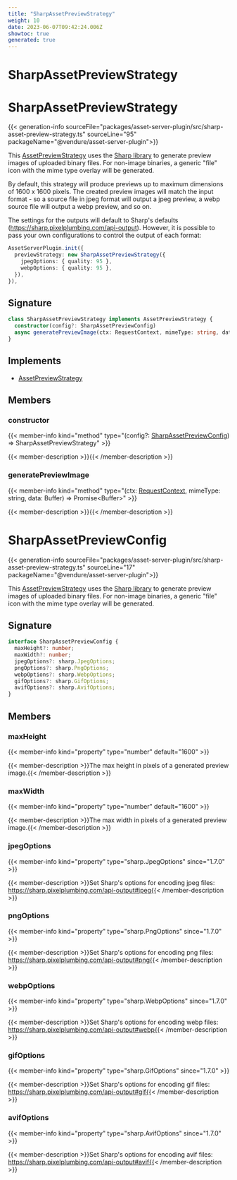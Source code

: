 ```yaml
---
title: "SharpAssetPreviewStrategy"
weight: 10
date: 2023-06-07T09:42:24.006Z
showtoc: true
generated: true
---
```

<!-- This file was generated from the Vendure source. Do not modify. Instead, re-run the "docs:build" script -->

# SharpAssetPreviewStrategy
<div class="symbol">


# SharpAssetPreviewStrategy

{{< generation-info sourceFile="packages/asset-server-plugin/src/sharp-asset-preview-strategy.ts" sourceLine="95" packageName="@vendure/asset-server-plugin">}}

This <a href='/typescript-api/assets/asset-preview-strategy#assetpreviewstrategy'>AssetPreviewStrategy</a> uses the [Sharp library](https://sharp.pixelplumbing.com/) to generate
preview images of uploaded binary files. For non-image binaries, a generic "file" icon with the mime type
overlay will be generated.

By default, this strategy will produce previews up to maximum dimensions of 1600 x 1600 pixels. The created
preview images will match the input format - so a source file in jpeg format will output a jpeg preview,
a webp source file will output a webp preview, and so on.

The settings for the outputs will default to Sharp's defaults (https://sharp.pixelplumbing.com/api-output).
However, it is possible to pass your own configurations to control the output of each format:

```TypeScript
AssetServerPlugin.init({
  previewStrategy: new SharpAssetPreviewStrategy({
    jpegOptions: { quality: 95 },
    webpOptions: { quality: 95 },
  }),
}),
```

## Signature

```TypeScript
class SharpAssetPreviewStrategy implements AssetPreviewStrategy {
  constructor(config?: SharpAssetPreviewConfig)
  async generatePreviewImage(ctx: RequestContext, mimeType: string, data: Buffer) => Promise<Buffer>;
}
```
## Implements

 * <a href='/typescript-api/assets/asset-preview-strategy#assetpreviewstrategy'>AssetPreviewStrategy</a>


## Members

### constructor

{{< member-info kind="method" type="(config?: <a href='/typescript-api/core-plugins/asset-server-plugin/sharp-asset-preview-strategy#sharpassetpreviewconfig'>SharpAssetPreviewConfig</a>) => SharpAssetPreviewStrategy"  >}}

{{< member-description >}}{{< /member-description >}}

### generatePreviewImage

{{< member-info kind="method" type="(ctx: <a href='/typescript-api/request/request-context#requestcontext'>RequestContext</a>, mimeType: string, data: Buffer) => Promise&#60;Buffer&#62;"  >}}

{{< member-description >}}{{< /member-description >}}


</div>
<div class="symbol">


# SharpAssetPreviewConfig

{{< generation-info sourceFile="packages/asset-server-plugin/src/sharp-asset-preview-strategy.ts" sourceLine="17" packageName="@vendure/asset-server-plugin">}}

This <a href='/typescript-api/assets/asset-preview-strategy#assetpreviewstrategy'>AssetPreviewStrategy</a> uses the [Sharp library](https://sharp.pixelplumbing.com/) to generate
preview images of uploaded binary files. For non-image binaries, a generic "file" icon with the mime type
overlay will be generated.

## Signature

```TypeScript
interface SharpAssetPreviewConfig {
  maxHeight?: number;
  maxWidth?: number;
  jpegOptions?: sharp.JpegOptions;
  pngOptions?: sharp.PngOptions;
  webpOptions?: sharp.WebpOptions;
  gifOptions?: sharp.GifOptions;
  avifOptions?: sharp.AvifOptions;
}
```
## Members

### maxHeight

{{< member-info kind="property" type="number" default="1600"  >}}

{{< member-description >}}The max height in pixels of a generated preview image.{{< /member-description >}}

### maxWidth

{{< member-info kind="property" type="number" default="1600"  >}}

{{< member-description >}}The max width in pixels of a generated preview image.{{< /member-description >}}

### jpegOptions

{{< member-info kind="property" type="sharp.JpegOptions"  since="1.7.0" >}}

{{< member-description >}}Set Sharp's options for encoding jpeg files: https://sharp.pixelplumbing.com/api-output#jpeg{{< /member-description >}}

### pngOptions

{{< member-info kind="property" type="sharp.PngOptions"  since="1.7.0" >}}

{{< member-description >}}Set Sharp's options for encoding png files: https://sharp.pixelplumbing.com/api-output#png{{< /member-description >}}

### webpOptions

{{< member-info kind="property" type="sharp.WebpOptions"  since="1.7.0" >}}

{{< member-description >}}Set Sharp's options for encoding webp files: https://sharp.pixelplumbing.com/api-output#webp{{< /member-description >}}

### gifOptions

{{< member-info kind="property" type="sharp.GifOptions"  since="1.7.0" >}}

{{< member-description >}}Set Sharp's options for encoding gif files: https://sharp.pixelplumbing.com/api-output#gif{{< /member-description >}}

### avifOptions

{{< member-info kind="property" type="sharp.AvifOptions"  since="1.7.0" >}}

{{< member-description >}}Set Sharp's options for encoding avif files: https://sharp.pixelplumbing.com/api-output#avif{{< /member-description >}}


</div>
